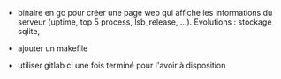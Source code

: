 - binaire en go pour créer une page web qui affiche les informations du serveur
(uptime, top 5 process, lsb_release, ...). Evolutions : stockage sqlite,

- ajouter un makefile

- utiliser gitlab ci une fois terminé pour l'avoir à disposition
